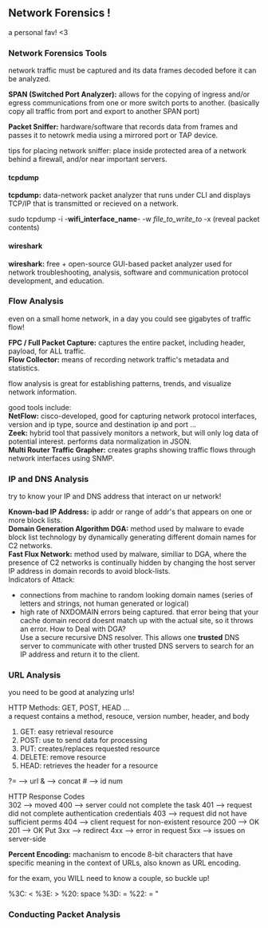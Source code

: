 ## Network Forensics ! ##
a personal fav! <3
### Network Forensics Tools ###
network traffic must be captured and its data frames decoded before it can be analyzed. <br>

__SPAN (Switched Port Analyzer):__ allows for the copying of ingress and/or egress communications from one or more switch ports to another. (basically copy all traffic from port and export to another SPAN port) <br>

__Packet Sniffer:__ hardware/software that records data from frames and passes it to netowrk media using a mirrored port or TAP device. <br>

tips for placing network sniffer: place inside protected area of a network behind a firewall, and/or near important servers. <br>
#### tcpdump ####
__tcpdump:__ data-network packet analyzer that runs under CLI and displays TCP/IP that is transmitted or recieved on a network. <br> 

sudo tcpdump -i -__wifi_interface_name__- -w _file_to_write_to_ -x (reveal packet contents) <br>

#### wireshark ####
__wireshark:__ free + open-source GUI-based packet analyzer used for network troubleshooting, analysis, software and communication protocol development, and education. <br>
### Flow Analysis ###
even on a small home network, in a day you could see gigabytes of traffic flow! <br>

__FPC / Full Packet Capture:__ captures the entire packet, including header, payload, for ALL traffic. <br>
__Flow Collector:__ means of recording network traffic's metadata and statistics. <br>

flow analysis is great for establishing patterns, trends, and visualize network information. <br>

good tools include:<br>
__NetFlow:__ cisco-developed, good for capturing network protocol interfaces, version and ip type, source and destination ip and port ... <br>
__Zeek:__ hybrid tool that passively monitors a network, but will only log data of potential interest. performs data normalization in JSON. <br>
__Multi Router Traffic Grapher:__ creates graphs showing traffic flows through network interfaces using SNMP. <br>

### IP and DNS Analysis ###
try to know your IP and DNS address that interact on ur network!

__Known-bad IP Address:__ ip addr or range of addr's that appears on one or more block lists. <br>
__Domain Generation Algorithm DGA:__ method used by malware to evade block list technology by dynamically generating different domain names for C2 networks. <br>
__Fast Flux Network:__ method used by malware, similiar to DGA, where the presence of C2 networks is continually hidden by changing the host server IP address in domain records to avoid block-lists. <br>
Indicators of Attack: <br>
- connections from machine to random looking domain names (series of letters and strings, not human generated or logical)
- high rate of NXDOMAIN errors being captured. that error being that your cache domain record doesnt match up with the actual site, so it throws an error. 
How to Deal with DGA? <br>
Use a secure recursive DNS resolver. This allows one __trusted__ DNS server to communicate with other trusted DNS servers to search for an IP address and return it to the client. <br> 

### URL Analysis ###
you need to be good at analyzing urls!

HTTP Methods: GET, POST, HEAD ... <BR>
a request contains a method, resouce, version number, header, and body <br>
1. GET: easy retrieval resource
2. POST: use to send data for processing
3. PUT: creates/replaces requested resource
4. DELETE: remove resource
5. HEAD: retrieves the header for a resource

?= --> url
& --> concat
\# --> id num

HTTP Response Codes <br>
302 --> moved
400 --> server could not complete the task
401 --> request did not complete authentication credentials
403 --> request did not have sufficient perms
404 --> client request for non-existent resource
200 --> OK
201 --> OK Put
3xx --> redirect
4xx --> error in request
5xx --> issues on server-side
<br>

__Percent Encoding:__ machanism to encode 8-bit characters that have specific meaning in the context of URLs, also known as URL encoding. <br>

for the exam, you WILL need to know a couple, so buckle up! <br>

%3C: <
%3E: >
%20: space
%3D: =
%22: = "
<br>
### Conducting Packet Analysis ###